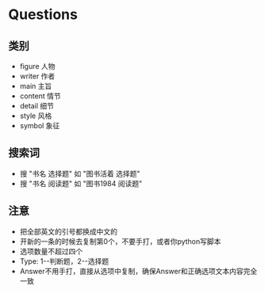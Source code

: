 # Questions

## 类别
-  figure 人物
-  writer 作者
-  main 主旨
-  content 情节
-  detail 细节
-  style 风格
-  symbol 象征


## 搜索词

- 搜 "书名 选择题" 如 "图书活着 选择题"
- 搜 "书名 阅读题" 如 "图书1984 阅读题"

## 注意

- 把全部英文的引号都换成中文的
- 开新的一条的时候去复制第0个，不要手打，或者你python写脚本
- 选项数量不超过四个
- Type: 1--判断题，2--选择题
- Answer不用手打，直接从选项中复制，确保Answer和正确选项文本内容完全一致
